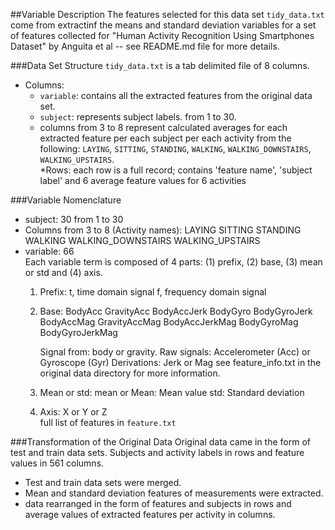 ##Variable Description
The features selected for this data set `tidy_data.txt` come from extractinf the means and standard deviation variables for a set of features collected for "Human Activity Recognition Using Smartphones Dataset" by Anguita et al -- see README.md file for more details. 

###Data Set Structure
`tidy_data.txt` is a tab delimited file of 8 columns.<br />
* Columns:
	* `variable`: contains all the extracted features from the original data set.
	* `subject`: represents subject labels. from 1 to 30.
	* columns from 3 to 8 represent calculated averages for each extracted feature per each subject per each activity from the following: `LAYING`, `SITTING`, `STANDING`, `WALKING`, `WALKING_DOWNSTAIRS`, `WALKING_UPSTAIRS`.<br />
*Rows: each row is a full record; contains 'feature name', 'subject label' and 6 average feature values for 6 activities

###Variable Nomenclature
* subject: 30
	from 1 to 30
* Columns from 3 to 8 (Activity names):
	LAYING
	SITTING
	STANDING
	WALKING
	WALKING_DOWNSTAIRS
	WALKING_UPSTAIRS
* variable: 66 <br />
	Each variable term is composed of 4 parts: (1) prefix, (2) base, (3) mean or std and (4) axis.
	1. Prefix:
		t, time domain signal
		f, frequency domain signal
	2. Base:
		BodyAcc
		GravityAcc
		BodyAccJerk
		BodyGyro
		BodyGyroJerk
		BodyAccMag
		GravityAccMag
		BodyAccJerkMag
		BodyGyroMag
		BodyGyroJerkMag
		
		Signal from: body or gravity.
		Raw signals: Accelerometer (Acc) or Gyroscope (Gyr)
		Derivations: Jerk or Mag
		see feature_info.txt in the original data directory for more information.
	3. Mean or std:
		mean or Mean: Mean value
		std: Standard deviation
	4. Axis:
		X or Y or Z <br />
	full list of features in `feature.txt`

###Transformation of the Original Data
Original data came in the form of test and train data sets. Subjects and activity labels in rows and feature values in 561 columns.
* Test and train data sets were merged.
* Mean and standard deviation features of measurements were extracted.
* data rearranged in the form of features and subjects in rows and average values of extracted features per activity in columns.

